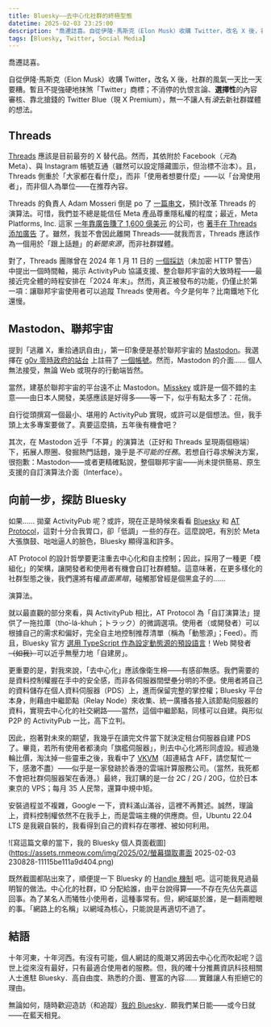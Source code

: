 ```yaml
---
title: Bluesky——去中心化社群的終極型態
datetime: 2025-02-03 23:25:00
description: "喬遷誌喜。自從伊隆·馬斯克（Elon Musk）收購 Twitter，改名 X 後，社群的風氣一天比一天要糟。暫且不提強硬地抹煞「Twitter」商標；不消停的仇恨言論、選擇性的內容審核、靠北搶錢的 Twitter Blue（現 X Premium），無一不讓人有滾去新社群媒體的想法。"
tags: [Bluesky, Twitter, Social Media]
---
```


喬遷誌喜。

自從伊隆·馬斯克（Elon Musk）收購 Twitter，改名 X 後，社群的風氣一天比一天要糟。暫且不提強硬地抹煞「Twitter」商標；不消停的仇恨言論、**選擇性**的內容審核、靠北搶錢的 Twitter Blue（現 X Premium），無一不讓人有*滾*去新社群媒體的想法。

## Threads

[Threads](https://threads.net) 應該是目前最夯的 X 替代品。然而，其依附於 Facebook（*元*為 Meta）、與 Instagram 帳號互通（雖然可以設定隱藏圖示，但治標不治本）。且，Threads 側重於「大家都在看什麼」，而非「使用者想要什麼」——以「台灣使用者」，而非個人為單位——在推荐內容。

Threads 的負責人 Adam Mosseri 倒是 po 了 [一篇串文](https://www.fixthreads.net/@mosseri/post/C3IjTzGvk6_)，預計改革 Threads 的演算法。可惜，我們並不總是能信任 Meta 產品尊重隱私權的程度；最近，Meta Platforms, Inc. 這家 [一年靠廣告賺了 1,600 億美元](https://www.statista.com/statistics/271258/facebooks-advertising-revenue-worldwide/) 的公司，也 [著手在 Threads 添加廣告](https://www.socialmediatoday.com/news/meta-launches-test-threads-ads/738317/) 了。雖然，我並不會因此離開 Threads——就我而言，Threads 應該作為一個用於「跟上話題」的*新聞來源*，而非社群媒體。

對了，Threads 團隊曾在 2024 年 1 月 11 日的 [一個採訪](http://plasticbag.org/archives/2024/01/how-threads-will-integrate-with-the-fediverse/)（未加密 HTTP 警告）中提出一個時間軸，揭示 ActivityPub 協議支援、整合聯邦宇宙的大致時程——最接近完全體的時程安排在「2024 年末」。然而，真正被發布的功能，仍僅止於第一項：讓聯邦宇宙使用者可以追蹤 Threads 使用者。今夕是何年？比南鐵地下化還慢。

## Mastodon、聯邦宇宙

提到「逃離 X，重拾通訊自由」，第一印象便是基於聯邦宇宙的 [Mastodon](https://joinmastodon.org/)。我選擇在 [g0v 零時政府的站台](https://g0v.social) 上註冊了 [一個帳號](https://g0v.social/@rm)。然而，Mastodon 的介面...... 個人無法接受，無論 Web 或現存的行動端皆然。

當然，建基於聯邦宇宙的平台遠不止 Mastodon。[Misskey](https://misskey-hub.net/tw/) 或許是一個不錯的主意——由日本人開發，美感應該是好得多——等一下，似乎有點太多了：花俏。

自行從頭撰寫一個最小、堪用的 ActivityPub 實現，或許可以是個想法。但，我手頭上太多專案要做了。真要這麼搞，五年後有機會吧？


其次，在 Mastodon 近乎「不算」的演算法（正好和 Threads 呈現兩個極端）下，拓展人際圈、發掘熱門話題，幾乎是*不可能的任務*。若想自行尋求解決方案，很抱歉：Mastodon——或者更精確點說，整個聯邦宇宙——尚未提供簡易、原生支援的自訂演算法介面（Interface）。

## 向前一步，探訪 Bluesky

如果…… 拋棄 ActivityPub 呢？或許，現在正是時候來看看 [Bluesky](https://bsky.app/) 和 [AT Protocol](https://atproto.com/)，這對十分合我胃口，卻「低調」一些的存在。這麼說吧，有別於 Meta 大張旗鼓、咄咄逼人的臉色，Bluesky 顯得溫和許多。

AT Protocol 的設計哲學要更注重去中心化和自主控制；因此，採用了一種更「模組化」的架構，讓開發者和使用者有機會自訂社群體驗。這意味著，在更多樣化的社群型態之後，我們還將有權*直面黑暗*，碰觸那曾經是個黑盒子的…… 

演算法。

就以最直觀的部分來看，與 ActivityPub 相比，AT Protocol 為「自訂演算法」提供了一拖拉庫（tho͘-lá-khuh；トラック）的微調選項。使用者（或開發者）可以根據自己的需求和偏好，完全自主地控制推荐清單（稱為「動態源」；Feed）。而且，Bluesky 官方 [選用 TypeScript 作為設定動態源的預設語言](https://github.com/bluesky-social/feed-generator)！Web 開發者~~（如我）~~可以近乎無壓力地「自建房」。

更重要的是，對我來說，「去中心化」應該像衛生棉——有感卻無感。我們需要的是資料控制權握在手中的安全感，而非各伺服器間壁壘分明的不便。使用者將自己的資料儲存在個人資料伺服器（PDS）上，進而保留完整的掌控權；Bluesky 平台本身，則藉由中繼節點（Relay Node）來收集、統一廣播各接入該節點伺服器的資料，實現去中心化的社交網路——當然，這個中繼節點，同樣可以自建。與形似 P2P 的 ActivityPub 一比，高下立判。

因此，抱著對未來的期望，我幾乎在讀完文件當下就決定租台伺服器自建 PDS 了。畢竟，若所有使用者都湧向「旗艦伺服器」，則去中心化將形同虛設。經過幾輪比價，淘汰掉一些靈車之後，我看中了 [VKVM](https://www.vkvm.info/aff/RFLZXQCU)（超連結含 AFF，請您幫忙一下，感激不盡）——似乎是一家發跡於香港的雲端計算服務公司。（當然，我死都不會把社群伺服器架在香港。）最終，我訂購的是一台 2C / 2G / 20G，位於日本東京的 VPS；每月 35 人民幣，還算中規中矩。

安裝過程並不複雜，Google 一下，資料滿山滿谷，這裡不再贅述。誠然，理論上，資料控制權依然不在我手上，而是雲端主機的供應商。但，Ubuntu 22.04 LTS 是我親自裝的，我看得到自己的資料存在哪裡、被如何利用。

![寫這篇文章的當下，我的 Bluesky 個人頁面截圖](https://assets.rnmeow.com/img/2025/02/螢幕擷取畫面 2025-02-03 230828-11115be111a9d404.png)

既然截圖都貼出來了，順便提一下 Bluesky 的 [Handle 機制](https://bsky.social/about/blog/4-28-2023-domain-handle-tutorial) 吧。這可能我見過最明智的做法。中心化的社群，ID 分配給誰，由平台說得算——不存在先佔先贏這回事。為了某名人而犧牲小使用者，這種事常有。但，網域屬於誰，是一翻兩瞪眼的事。「網路上的名稱」以網域為核心，只能說是再適切不過了。

## 結語

十年河東，十年河西。有沒有可能，個人網誌的風潮又將因去中心化而吹起呢？這世上從來沒有最好，只有最適合使用者的服務。但，我的確十分推薦資訊科技相關人士進駐 Bluesky．高自由度、熟悉的介面、豐富的內容…… 實難讓人有拒絕它的理由。

無論如何，隨時歡迎造訪（和追蹤）[我的 Bluesky](https://bsky.app/profile/rnmeow.com)．願我們某日能——或今日就——在藍天相見。

  
